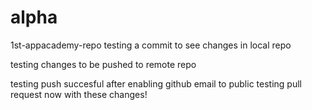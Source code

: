# alpha
1st-appacademy-repo
testing a commit to see changes in local repo

testing changes to be pushed to remote repo

testing push succesful after enabling github email to public
testing pull request now with these changes!
